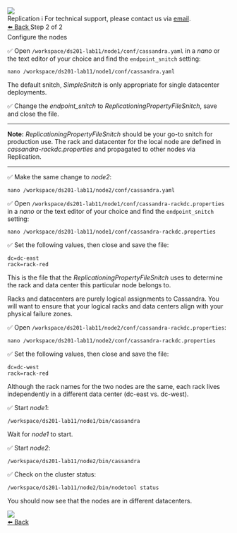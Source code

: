 <!-- TOP -->
<div class="top">
  <img class="scenario-academy-logo" src="https://datastax-academy.github.io/katapod-shared-assets/images/ds-academy-2023.svg" />
  <div class="scenario-title-section">
    <span class="scenario-title">Replication</span>
    <span class="scenario-subtitle">ℹ️ For technical support, please contact us via <a href="mailto:academy@datastax.com">email</a>.</span>
  </div>
</div>

<!-- NAVIGATION -->
<div id="navigation-top" class="navigation-top">
 <a href='command:katapod.loadPage?[{"step":"intro"}]'
   class="btn btn-dark navigation-top-left">⬅️ Back
 </a>
<span class="step-count"> Step 2 of 2</span>
</div>

<!-- CONTENT -->

<div class="step-title">Configure the nodes</div>

✅ Open `/workspace/ds201-lab11/node1/conf/cassandra.yaml` in a *nano* or the text editor of your choice and find the `endpoint_snitch` setting:
```
nano /workspace/ds201-lab11/node1/conf/cassandra.yaml
```

The default snitch, *SimpleSnitch* is only appropriate for single datacenter deployments. 

✅ Change the *endpoint_snitch* to *ReplicationingPropertyFileSnitch*, save and close the file.

---
**Note:** *ReplicationingPropertyFileSnitch* should be your go-to snitch for production use.  The rack and datacenter for the local node are defined in *cassandra-rackdc.properties* and propagated to other nodes via Replication.

---

✅ Make the same change to *node2*:
```
nano /workspace/ds201-lab11/node2/conf/cassandra.yaml
```

✅ Open `/workspace/ds201-lab11/node1/conf/cassandra-rackdc.properties` in a *nano* or the text editor of your choice and find the `endpoint_snitch` setting:
```
nano /workspace/ds201-lab11/node1/conf/cassandra-rackdc.properties
```
✅ Set the following values, then close and save the file:

`dc=dc-east`<br>
`rack=rack-red`


This is the file that the *ReplicationingPropertyFileSnitch* uses to determine the rack and data center this particular node belongs to.

Racks and datacenters are purely logical assignments to Cassandra. You will want to ensure that your logical racks and data centers align with your physical failure zones.


✅ Open `/workspace/ds201-lab11/node2/conf/cassandra-rackdc.properties`:
```
nano /workspace/ds201-lab11/node2/conf/cassandra-rackdc.properties
```
✅ Set the following values, then close and save the file:

`dc=dc-west`<br>
`rack=rack-red`

Although the rack names for the two nodes are the same, each rack lives independently in a different data center (dc-east vs. dc-west).

✅ Start *node1*:
```
/workspace/ds201-lab11/node1/bin/cassandra
```

Wait for *node1* to start.

✅ Start *node2*:
```
/workspace/ds201-lab11/node2/bin/cassandra
```

✅ Check on the cluster status:
```
/workspace/ds201-lab11/node2/bin/nodetool status
```
You should now see that the nodes are in different datacenters.

<img src="https://katapod-file-store.s3.us-west-1.amazonaws.com/ds201/lab11-image01.png" />

<!-- NAVIGATION -->
<div id="navigation-bottom" class="navigation-bottom">
 <a href='command:katapod.loadPage?[{"step":"intro"}]'
   class="btn btn-dark navigation-bottom-left">⬅️ Back
 </a>
</div>
